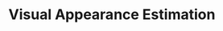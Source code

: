 ---
title: Visual Appearance Estimation
order: 1
img: /assets/img/appearance_change.png
publications:
  - date: 2017-09-11
    title: "How to Train a CAT: Learning Canonical Appearance Transformations for Direct Visual Localization Under Illumination Change"
    authors: "Lee Clement and Jonathan Kelly"
    venue: "IEEE Robotics and Automation Letters (RA-L), 2018"
    note: "To appear at the IEEE International Conference on Robotics and Automation (ICRA), Brisbane, Australia, 21 - 25 May 2018"
    links:
        doi: //doi.org/10.1109/LRA.2018.2799741
        preprint: //arxiv.org/pdf/1709.03009
        code: //github.com/utiasSTARS/cat-net
        video: //youtu.be/ej6VNBq3dDE
---